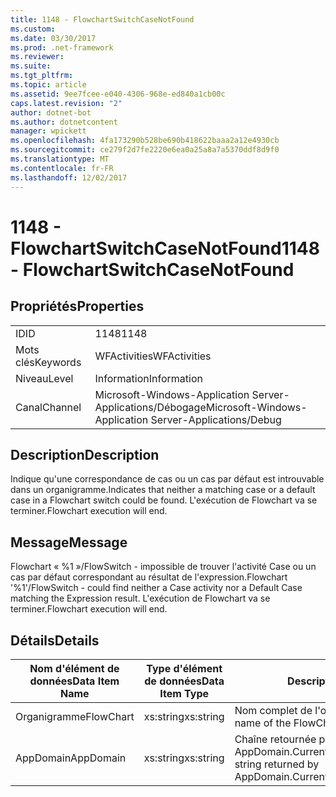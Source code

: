 ```yaml
---
title: 1148 - FlowchartSwitchCaseNotFound
ms.custom: 
ms.date: 03/30/2017
ms.prod: .net-framework
ms.reviewer: 
ms.suite: 
ms.tgt_pltfrm: 
ms.topic: article
ms.assetid: 9ee7fcee-e040-4306-968e-ed840a1cb00c
caps.latest.revision: "2"
author: dotnet-bot
ms.author: dotnetcontent
manager: wpickett
ms.openlocfilehash: 4fa173290b528be690b418622baaa2a12e4930cb
ms.sourcegitcommit: ce279f2d7fe2220e6ea0a25a8a7a5370ddf8d9f0
ms.translationtype: MT
ms.contentlocale: fr-FR
ms.lasthandoff: 12/02/2017
---
```

# <a name="1148---flowchartswitchcasenotfound"></a><span data-ttu-id="f0f90-102">1148 - FlowchartSwitchCaseNotFound</span><span class="sxs-lookup"><span data-stu-id="f0f90-102">1148 - FlowchartSwitchCaseNotFound</span></span>
## <a name="properties"></a><span data-ttu-id="f0f90-103">Propriétés</span><span class="sxs-lookup"><span data-stu-id="f0f90-103">Properties</span></span>  
  
|||  
|-|-|  
|<span data-ttu-id="f0f90-104">ID</span><span class="sxs-lookup"><span data-stu-id="f0f90-104">ID</span></span>|<span data-ttu-id="f0f90-105">1148</span><span class="sxs-lookup"><span data-stu-id="f0f90-105">1148</span></span>|  
|<span data-ttu-id="f0f90-106">Mots clés</span><span class="sxs-lookup"><span data-stu-id="f0f90-106">Keywords</span></span>|<span data-ttu-id="f0f90-107">WFActivities</span><span class="sxs-lookup"><span data-stu-id="f0f90-107">WFActivities</span></span>|  
|<span data-ttu-id="f0f90-108">Niveau</span><span class="sxs-lookup"><span data-stu-id="f0f90-108">Level</span></span>|<span data-ttu-id="f0f90-109">Information</span><span class="sxs-lookup"><span data-stu-id="f0f90-109">Information</span></span>|  
|<span data-ttu-id="f0f90-110">Canal</span><span class="sxs-lookup"><span data-stu-id="f0f90-110">Channel</span></span>|<span data-ttu-id="f0f90-111">Microsoft-Windows-Application Server-Applications/Débogage</span><span class="sxs-lookup"><span data-stu-id="f0f90-111">Microsoft-Windows-Application Server-Applications/Debug</span></span>|  
  
## <a name="description"></a><span data-ttu-id="f0f90-112">Description</span><span class="sxs-lookup"><span data-stu-id="f0f90-112">Description</span></span>  
 <span data-ttu-id="f0f90-113">Indique qu'une correspondance de cas ou un cas par défaut est introuvable dans un organigramme.</span><span class="sxs-lookup"><span data-stu-id="f0f90-113">Indicates that neither a matching case or a default case in a Flowchart switch could be found.</span></span> <span data-ttu-id="f0f90-114">L'exécution de Flowchart va se terminer.</span><span class="sxs-lookup"><span data-stu-id="f0f90-114">Flowchart execution will end.</span></span>  
  
## <a name="message"></a><span data-ttu-id="f0f90-115">Message</span><span class="sxs-lookup"><span data-stu-id="f0f90-115">Message</span></span>  
 <span data-ttu-id="f0f90-116">Flowchart « %1 »/FlowSwitch - impossible de trouver l'activité Case ou un cas par défaut correspondant au résultat de l'expression.</span><span class="sxs-lookup"><span data-stu-id="f0f90-116">Flowchart '%1'/FlowSwitch - could find neither a Case activity nor a Default Case matching the Expression result.</span></span> <span data-ttu-id="f0f90-117">L'exécution de Flowchart va se terminer.</span><span class="sxs-lookup"><span data-stu-id="f0f90-117">Flowchart execution will end.</span></span>  
  
## <a name="details"></a><span data-ttu-id="f0f90-118">Détails</span><span class="sxs-lookup"><span data-stu-id="f0f90-118">Details</span></span>  
  
|<span data-ttu-id="f0f90-119">Nom d'élément de données</span><span class="sxs-lookup"><span data-stu-id="f0f90-119">Data Item Name</span></span>|<span data-ttu-id="f0f90-120">Type d'élément de données</span><span class="sxs-lookup"><span data-stu-id="f0f90-120">Data Item Type</span></span>|<span data-ttu-id="f0f90-121">Description</span><span class="sxs-lookup"><span data-stu-id="f0f90-121">Description</span></span>|  
|--------------------|--------------------|-----------------|  
|<span data-ttu-id="f0f90-122">Organigramme</span><span class="sxs-lookup"><span data-stu-id="f0f90-122">FlowChart</span></span>|<span data-ttu-id="f0f90-123">xs:string</span><span class="sxs-lookup"><span data-stu-id="f0f90-123">xs:string</span></span>|<span data-ttu-id="f0f90-124">Nom complet de l'organigramme.</span><span class="sxs-lookup"><span data-stu-id="f0f90-124">The display name of the FlowChart.</span></span>|  
|<span data-ttu-id="f0f90-125">AppDomain</span><span class="sxs-lookup"><span data-stu-id="f0f90-125">AppDomain</span></span>|<span data-ttu-id="f0f90-126">xs:string</span><span class="sxs-lookup"><span data-stu-id="f0f90-126">xs:string</span></span>|<span data-ttu-id="f0f90-127">Chaîne retournée par AppDomain.CurrentDomain.FriendlyName.</span><span class="sxs-lookup"><span data-stu-id="f0f90-127">The string returned by AppDomain.CurrentDomain.FriendlyName.</span></span>|
